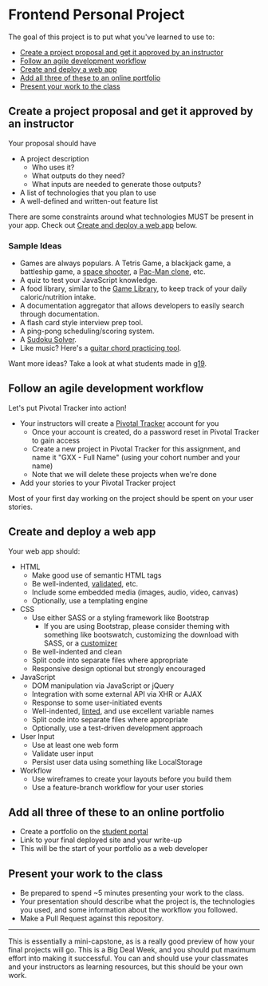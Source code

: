 # Frontend Personal Project

The goal of this project is to put what you've learned to use to:

* [Create a project proposal and get it approved by an instructor](#proposal)
* [Follow an agile development workflow](#agile)
* [Create and deploy a web app](#create-deploy)
* [Add all three of these to an online portfolio](#portfolio)
* [Present your work to the class](#present)

<a id="proposal"></a>

## Create a project proposal and get it approved by an instructor

Your proposal should have

* A project description
    * Who uses it?
    * What outputs do they need?
    * What inputs are needed to generate those outputs?
* A list of technologies that you plan to use
* A well-defined and written-out feature list

There are some constraints around what technologies MUST be present in your app. Check out [Create and deploy a web app](#create-deploy) below.

### Sample Ideas

* Games are always populars. A Tetris Game, a blackjack game, a battleship game, a [space shooter](http://mmarsella.github.io/Block-Blaster/), a [Pac-Man clone](https://dogparkapp.herokuapp.com/game), etc. 
* A quiz to test your JavaScript knowledge.
* A food library, similar to the [Game Library](https://github.com/gSchool/g11-course-curriculum/tree/master/week05/05_exercises/js-game-library), to keep track of your daily caloric/nutrition intake.
* A documentation aggregator that allows developers to easily search through documentation.
* A flash card style interview prep tool.
* A ping-pong scheduling/scoring system.
* A [Sudoku Solver](http://mherman.org/sudoku-solver/).
* Like music? Here's a [guitar chord practicing tool](http://shastings517.github.io/chordRep/).

Want more ideas? Take a look at what students made in [g19](https://github.com/gSchool/g19-projects/blob/master/unit-1/projects.md).

<a id="agile"></a>

## Follow an agile development workflow

Let's put Pivotal Tracker into action!

* Your instructors will create a [Pivotal Tracker](http://www.pivotaltracker.com) account for you
    * Once your account is created, do a password reset in Pivotal Tracker to gain access
    * Create a new project in Pivotal Tracker for this assignment, and name it "GXX - Full Name" (using your cohort number and your name)
    * Note that we will delete these projects when we're done
* Add your stories to your Pivotal Tracker project

Most of your first day working on the project should be spent on your user stories.

<a id="create-deploy"></a>

## Create and deploy a web app

Your web app should:

* HTML
    * Make good use of semantic HTML tags
    * Be well-indented, [validated](https://validator.w3.org/nu/), etc.
    * Include some embedded media (images, audio, video, canvas)
    * Optionally, use a templating engine
* CSS
    * Use either SASS or a styling framework like Bootstrap
        * If you are using Bootstrap, please consider theming with something like bootswatch, customizing the download with SASS, or a [customizer](http://getbootstrap.com/customize/)
    * Be well-indented and clean
    * Split code into separate files where appropriate
    * Responsive design optional but strongly encouraged
* JavaScript
    * DOM manipulation via JavaScript or jQuery
    * Integration with some external API via XHR or AJAX
    * Response to some user-initiated events
    * Well-indented, [linted](http://www.javascriptlint.com/online_lint.php), and use excellent variable names
    * Split code into separate files where appropriate
    * Optionally, use a test-driven development approach
* User Input
    * Use at least one web form
    * Validate user input
    * Persist user data using something like LocalStorage
* Workflow
    * Use wireframes to create your layouts before you build them
    * Use a feature-branch workflow for your user stories

<a id="portfolio"></a>

## Add all three of these to an online portfolio

* Create a portfolio on the [student portal](http://students.galvanize.com)
* Link to your final deployed site and your write-up
* This will be the start of your portfolio as a web developer

<a id="present"></a>

## Present your work to the class

* Be prepared to spend ~5 minutes presenting your work to the class.
* Your presentation should describe what the project is, the technologies you used, and some information about the workflow you followed.
* Make a Pull Request against this repository.

---

This is essentially a mini-capstone, as is a really good preview of how your final projects will go. This is a Big Deal Week, and you should put maximum effort into making it successful. You can and should use your classmates and your instructors as learning resources, but this should be your own work.